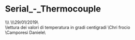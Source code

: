# Serial_-_Thermocouple
\\\\\\
\\\\\\29/01/2019\\\
  \lettura dei valori di temperatura in gradi centigradi
  \Chri frocio\
  \Camporesi Daniele\

